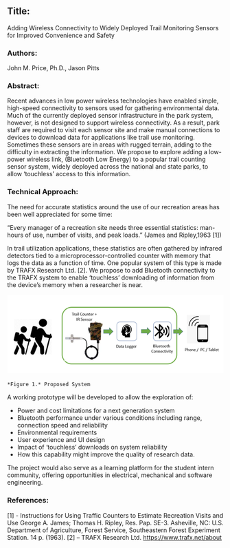 ## Title: 
Adding Wireless Connectivity to Widely Deployed Trail Monitoring Sensors for Improved Convenience and Safety

### Authors: 
John M. Price, Ph.D., Jason Pitts

### Abstract: 

Recent advances in low power wireless technologies have enabled simple, high-speed connectivity to sensors used for gathering environmental data. Much of the currently deployed sensor infrastructure in the park system, however, is not designed to support wireless connectivity. As a result, park staff are required to visit each sensor site and make manual connections to devices to download data for applications like trail use monitoring. Sometimes these sensors are in areas with rugged terrain, adding to the difficulty in extracting the information. We propose to explore adding a low-power wireless link, (Bluetooth Low Energy) to a popular trail counting sensor system, widely deployed across the national and state parks, to allow ‘touchless’ access to this information. 

### Technical Approach: 
The need for accurate statistics around the use of our recreation areas has been well appreciated for some time:

“Every manager of a recreation site needs three essential statistics: man-hours of use, number of visits, and peak loads.” (James and Ripley,1963 [1])

In trail utilization applications, these statistics are often gathered by infrared detectors tied to a microprocessor-controlled counter with memory that logs the data as a function of time. One popular system of this type is made by TRAFX Research Ltd. [2]. We propose to add Bluetooth connectivity to the TRAFX system to enable ‘touchless’ downloading of information from the device’s memory when a researcher is near. 
 

![System Schematic](Picture1.png)

    *Figure 1.* Proposed System


A working prototype will be developed to allow the exploration of: 
- Power and cost limitations for a next generation system
- Bluetooth performance under various conditions including range, connection speed and reliability
- Environmental requirements 
- User experience and UI design 
- Impact of ‘touchless’ downloads on system reliability
- How this capability might improve the quality of research data.
  
The project would also serve as a learning platform for the student intern community, offering opportunities in electrical, mechanical and software engineering.

### References: 
[1] - Instructions for Using Traffic Counters to Estimate Recreation Visits and Use George A. James; Thomas H. Ripley, Res. Pap. SE-3. Asheville, NC: U.S. Department of Agriculture, Forest Service, Southeastern Forest Experiment Station. 14 p. (1963).
[2] – TRAFX Research Ltd. https://www.trafx.net/about

